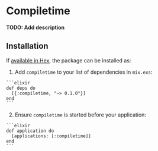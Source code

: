 # Compiletime

**TODO: Add description**

## Installation

If [available in Hex](https://hex.pm/docs/publish), the package can be installed as:

  1. Add `compiletime` to your list of dependencies in `mix.exs`:

    ```elixir
    def deps do
      [{:compiletime, "~> 0.1.0"}]
    end
    ```

  2. Ensure `compiletime` is started before your application:

    ```elixir
    def application do
      [applications: [:compiletime]]
    end
    ```

